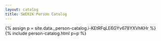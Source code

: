 ```yaml
---
layout: catalog
title: SWERIK Person Catalog
---
```

{% assign p = site.data._person-catalog.i-KEtRFqLE6GYv678YXVhKHr %}
{% include person-catalog.html p=p %}

